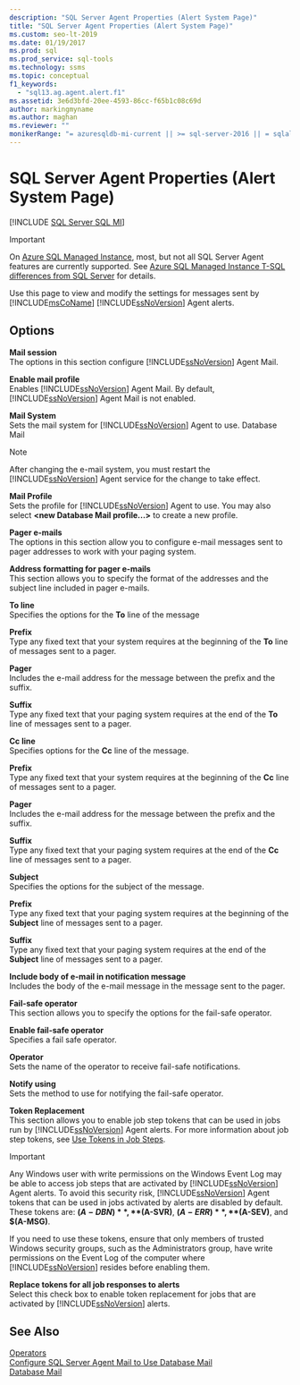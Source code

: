 ```yaml
---
description: "SQL Server Agent Properties (Alert System Page)"
title: "SQL Server Agent Properties (Alert System Page)"
ms.custom: seo-lt-2019
ms.date: 01/19/2017
ms.prod: sql
ms.prod_service: sql-tools
ms.technology: ssms
ms.topic: conceptual
f1_keywords: 
  - "sql13.ag.agent.alert.f1"
ms.assetid: 3e6d3bfd-20ee-4593-86cc-f65b1c08c69d
author: markingmyname
ms.author: maghan
ms.reviewer: ""
monikerRange: "= azuresqldb-mi-current || >= sql-server-2016 || = sqlallproducts-allversions"
---
```

# SQL Server Agent Properties (Alert System Page)
[!INCLUDE [SQL Server SQL MI](../../includes/applies-to-version/sql-asdbmi.md)]

> [!IMPORTANT]  
> On [Azure SQL Managed Instance](https://docs.microsoft.com/azure/sql-database/sql-database-managed-instance), most, but not all SQL Server Agent features are currently supported. See [Azure SQL Managed Instance T-SQL differences from SQL Server](https://docs.microsoft.com/azure/sql-database/sql-database-managed-instance-transact-sql-information#sql-server-agent) for details.

Use this page to view and modify the settings for messages sent by [!INCLUDE[msCoName](../../includes/msconame_md.md)] [!INCLUDE[ssNoVersion](../../includes/ssnoversion-md.md)] Agent alerts.  
  
## Options  
**Mail session**  
The options in this section configure [!INCLUDE[ssNoVersion](../../includes/ssnoversion-md.md)] Agent Mail.  
  
**Enable mail profile**  
Enables [!INCLUDE[ssNoVersion](../../includes/ssnoversion-md.md)] Agent Mail. By default, [!INCLUDE[ssNoVersion](../../includes/ssnoversion-md.md)] Agent Mail is not enabled.  
  
**Mail System**  
Sets the mail system for [!INCLUDE[ssNoVersion](../../includes/ssnoversion-md.md)] Agent to use. Database Mail  
  
> [!NOTE]  
> After changing the e-mail system, you must restart the [!INCLUDE[ssNoVersion](../../includes/ssnoversion-md.md)] Agent service for the change to take effect.  
  
**Mail Profile**  
Sets the profile for [!INCLUDE[ssNoVersion](../../includes/ssnoversion-md.md)] Agent to use. You may also select **\<new Database Mail profile...>** to create a new profile.  
  
**Pager e-mails**  
The options in this section allow you to configure e-mail messages sent to pager addresses to work with your paging system.  
  
**Address formatting for pager e-mails**  
This section allows you to specify the format of the addresses and the subject line included in pager e-mails.  
  
**To line**  
Specifies the options for the **To** line of the message  
  
**Prefix**  
Type any fixed text that your system requires at the beginning of the **To** line of messages sent to a pager.  
  
**Pager**  
Includes the e-mail address for the message between the prefix and the suffix.  
  
**Suffix**  
Type any fixed text that your paging system requires at the end of the **To** line of messages sent to a pager.  
  
**Cc line**  
Specifies options for the **Cc** line of the message.  
  
**Prefix**  
Type any fixed text that your system requires at the beginning of the **Cc** line of messages sent to a pager.  
  
**Pager**  
Includes the e-mail address for the message between the prefix and the suffix.  
  
**Suffix**  
Type any fixed text that your paging system requires at the end of the **Cc** line of messages sent to a pager.  
  
**Subject**  
Specifies the options for the subject of the message.  
  
**Prefix**  
Type any fixed text that your paging system requires at the beginning of the **Subject** line of messages sent to a pager.  
  
**Suffix**  
Type any fixed text that your paging system requires at the end of the **Subject** line of messages sent to a pager.  
  
**Include body of e-mail in notification message**  
Includes the body of the e-mail message in the message sent to the pager.  
  
**Fail-safe operator**  
This section allows you to specify the options for the fail-safe operator.  
  
**Enable fail-safe operator**  
Specifies a fail safe operator.  
  
**Operator**  
Sets the name of the operator to receive fail-safe notifications.  
  
**Notify using**  
Sets the method to use for notifying the fail-safe operator.  
  
**Token Replacement**  
This section allows you to enable job step tokens that can be used in jobs run by [!INCLUDE[ssNoVersion](../../includes/ssnoversion-md.md)] Agent alerts. For more information about job step tokens, see [Use Tokens in Job Steps](../../ssms/agent/use-tokens-in-job-steps.md).  
  
> [!IMPORTANT]  
> Any Windows user with write permissions on the Windows Event Log may be able to access job steps that are activated by [!INCLUDE[ssNoVersion](../../includes/ssnoversion-md.md)] Agent alerts. To avoid this security risk, [!INCLUDE[ssNoVersion](../../includes/ssnoversion-md.md)] Agent tokens that can be used in jobs activated by alerts are disabled by default. These tokens are: **$(A-DBN)**, **$(A-SVR)**, **$(A-ERR)**, **$(A-SEV)**, and **$(A-MSG)**.  
>   
> If you need to use these tokens, ensure that only members of trusted Windows security groups, such as the Administrators group, have write permissions on the Event Log of the computer where [!INCLUDE[ssNoVersion](../../includes/ssnoversion-md.md)] resides before enabling them.  
  
**Replace tokens for all job responses to alerts**  
Select this check box to enable token replacement for jobs that are activated by [!INCLUDE[ssNoVersion](../../includes/ssnoversion-md.md)] alerts.  
  
## See Also  
[Operators](../../ssms/agent/operators.md)  
[Configure SQL Server Agent Mail to Use Database Mail](../../relational-databases/database-mail/configure-sql-server-agent-mail-to-use-database-mail.md)  
[Database Mail](../../relational-databases/database-mail/database-mail.md)  
  
